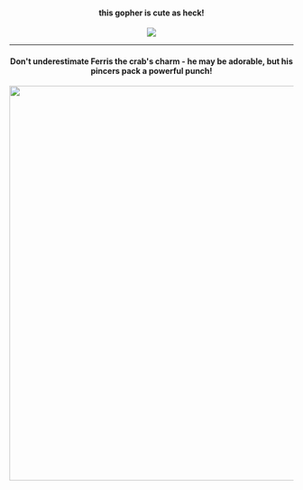 <div align="center">
<h4>this gopher is cute as heck!</h4>
<img src="https://go.dev/blog/gopher/vinyl.jpg" >

</div>
<hr>
<div align="center">
<h4>Don't underestimate Ferris the crab's charm - he may be adorable, but his pincers pack a powerful punch!</h4>
<img src="https://repository-images.githubusercontent.com/519881657/5973baf9-a809-4012-9f8b-4964c0ef15f4" width="700">
</div>
